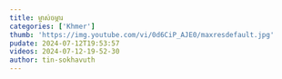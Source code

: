 ```yaml
---
title: ម្ចាស់ចម្ការ
categories: ['Khmer']
thumb: 'https://img.youtube.com/vi/0d6CiP_AJE0/maxresdefault.jpg'
pudate: 2024-07-12T19:53:57
videos: 2024-07-12-19-52-30
author: tin-sokhavuth
---
```

